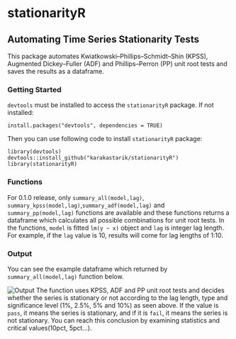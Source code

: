 # stationarityR

## Automating Time Series Stationarity Tests

This package automates Kwiatkowski–Phillips–Schmidt–Shin (KPSS), Augmented Dickey–Fuller (ADF) and Phillips–Perron (PP) unit root tests and saves the results as a dataframe.

### Getting Started

```devtools``` must be installed to access the ```stationarityR``` package. If not installed:

```
install.packages("devtools", dependencies = TRUE) 
```
Then you can use following code to install ```stationarityR``` package:
```
library(devtools)
devtools::install_github("karakastarik/stationarityR")
library(stationarityR)
```
### Functions

For 0.1.0 release, only ```summary_all(model,lag)```, ```summary_kpss(model,lag)```,```summary_adf(model,lag)``` and ```summary_pp(model,lag)``` functions are available and these functions returns a dataframe which calculates all possible combinations for unit root tests. In the functions, ```model``` is fitted ```lm(y ~ x)``` object and ```lag``` is integer lag length. For example, if the ```lag``` value is 10, results will come for lag lengths of 1:10.

### Output

You can see the example dataframe which returned by ```summary_all(model,lag)``` function below.

![Output](https://github.com/karakastarik/stationarityR/blob/main/www/output.PNG)
The function uses KPSS, ADF and PP unit root tests and decides whether the series is stationary or not according to the lag length, type and significance level (1%, 2.5%, 5% and 10%) as seen above. If the value is ```pass```, it means the series is stationary, and if it is ```fail```, it means the series is not stationary. You can reach this conclusion by examining statistics and critical values(10pct, 5pct...).
